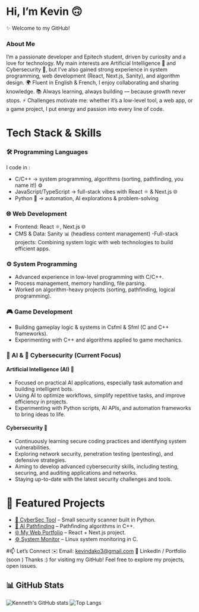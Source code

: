 # Hi, I’m Kevin 🙃
✨ Welcome to my GitHub!

### About Me
I’m a passionate developer and Epitech student, driven by curiosity and a love for technology.
My main interests are Artificial Intelligence 🤖 and Cybersecurity 🔐, but I’ve also gained strong experience in system programming, web development (React, Next.js, Sanity), and algorithm design.
🌍 Fluent in English & French, I enjoy collaborating and sharing knowledge.
📚 Always learning, always building — because growth never stops.
⚡ Challenges motivate me: whether it’s a low-level tool, a web app, or a game project, I put energy and passion into every line of code.

# Tech Stack & Skills
### 🛠️ Programming Languages
I code in :
- C/C++ → system programming, algorithms (sorting, pathfinding, you name it!) ⚙️
- JavaScript/TypeScript → full-stack vibes with React ⚛️ & Next.js 🌐
- Python 🐍 → automation, AI explorations & problem-solving

### 🌐 Web Development
- Frontend: React ⚛️, Next.js 🌐
- CMS & Data: Sanity 📊 (headless content management)
-Full-stack projects: Combining system logic with web technologies to build efficient apps.

### ⚙️ System Programming
- Advanced experience in low-level programming with C/C++.
- Process management, memory handling, file parsing.
- Worked on algorithm-heavy projects (sorting, pathfinding, logical programming).

### 🎮 Game Development
- Building gameplay logic & systems in Csfml & Sfml (C and C++ frameworks).
- Experimenting with C++ and algorithms applied to game mechanics.

### 🤖 AI & 🔐 Cybersecurity (Current Focus)
#### Artificial Intelligence (AI) 🤖
- Focused on practical AI applications, especially task automation and building intelligent bots.
- Using AI to optimize workflows, simplify repetitive tasks, and improve efficiency in projects.
- Experimenting with Python scripts, AI APIs, and automation frameworks to bring ideas to life.
#### Cybersecurity 🔐
- Continuously learning secure coding practices and identifying system vulnerabilities.
- Exploring network security, penetration testing (pentesting), and defensive strategies.
- Aiming to develop advanced cybersecurity skills, including testing, securing, and auditing applications and networks.
- Staying up-to-date with the latest security challenges and tools.

# 🚀 Featured Projects
- [🔐 CyberSec Tool](https://github.com/tonpseudo/cybersec-tool) – Small security scanner built in Python.  
- [🤖 AI Pathfinding](https://github.com/tonpseudo/ai-pathfinding) – Pathfinding algorithms in C++.  
- [🌐 My Web Portfolio](https://github.com/tonpseudo/web-portfolio) – React + Next.js project.  
- [⚙️ System Monitor](https://github.com/tonpseudo/system-monitor) – Linux system monitoring in C.  

#📫 Let’s Connect
✉️ Email: kevindako3@gmail.com
💼 LinkedIn / Portfolio (soon )
Thanks :) for visiting my GitHub! Feel free to explore my projects, open issues.

## 📊 GitHub Stats
![Kenneth's GitHub stats](https://github-readme-stats.vercel.app/api?username=tonpseudo&show_icons=true&theme=radical)
![Top Langs](https://github-readme-stats.vercel.app/api/top-langs/?username=tonpseudo&layout=compact&theme=radical)

